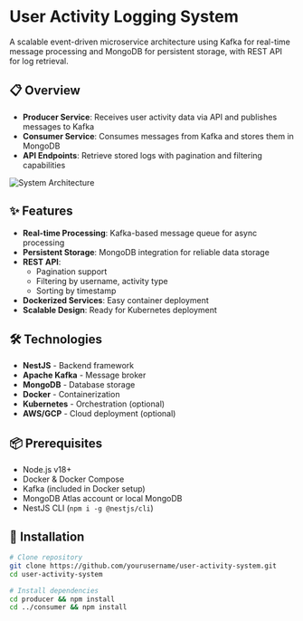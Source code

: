 # User Activity Logging System

A scalable event-driven microservice architecture using Kafka for real-time message processing and MongoDB for persistent storage, with REST API for log retrieval.

## 📋 Overview

- **Producer Service**: Receives user activity data via API and publishes messages to Kafka
- **Consumer Service**: Consumes messages from Kafka and stores them in MongoDB
- **API Endpoints**: Retrieve stored logs with pagination and filtering capabilities

![System Architecture](https://via.placeholder.com/800x400.png?text=Kafka+%2B+MongoDB+Architecture)

## ✨ Features

- **Real-time Processing**: Kafka-based message queue for async processing
- **Persistent Storage**: MongoDB integration for reliable data storage
- **REST API**: 
  - Pagination support
  - Filtering by username, activity type
  - Sorting by timestamp
- **Dockerized Services**: Easy container deployment
- **Scalable Design**: Ready for Kubernetes deployment

## 🛠 Technologies

- **NestJS** - Backend framework
- **Apache Kafka** - Message broker
- **MongoDB** - Database storage
- **Docker** - Containerization
- **Kubernetes** - Orchestration (optional)
- **AWS/GCP** - Cloud deployment (optional)

## 📦 Prerequisites

- Node.js v18+
- Docker & Docker Compose
- Kafka (included in Docker setup)
- MongoDB Atlas account or local MongoDB
- NestJS CLI (`npm i -g @nestjs/cli`)

## 🚀 Installation

```bash
# Clone repository
git clone https://github.com/yourusername/user-activity-system.git
cd user-activity-system

# Install dependencies
cd producer && npm install
cd ../consumer && npm install
